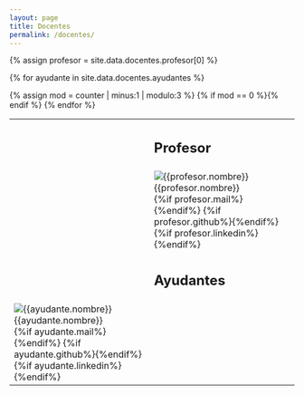 ```yaml
---
layout: page
title: Docentes
permalink: /docentes/
---
```


<table class="table table-borderless text-center">

  <tr>
    <td class="col-md-4"></td>
    <td class="col-md-4">
      <h2 class="hidden-xxs">Profesor</h2>
    </td>
    <td class="col-md-4"></td>
  </tr>

  <tr>
    <td></td>
    {% assign profesor = site.data.docentes.profesor[0] %}
    <td>
        <div class='docente'>
          <img src="{{site.baseurl}}{{profesor.foto}}" title="{{profesor.nombre}}" alt="{{profesor.nombre}}" class="center-block img-rounded img-responsive docente-imagen" />
          <span class="hidden-xxs">{{profesor.nombre}}</span>
          <div class="docente-social">
            {%if profesor.mail%}<a href="mailto:{{profesor.mail}}" class="btn-social btn-outline social-link"><i class="fa fa-fw fa-envelope"></i></a>{%endif%}
            {%if profesor.github%}<a href="https://github.com/{{profesor.github}}" class="btn-social btn-outline social-link"><i class="fa fa-fw fa-github"></i></a>{%endif%}
            {%if profesor.linkedin%}<a href="https://www.linkedin.com/in/{{profesor.linkedin}}" class="btn-social btn-outline social-link"><i class="fa fa-fw fa-linkedin"></i></a>{%endif%}
          </div>
        </div>
    </td>
    <td></td>
  </tr>
  
  <tr>
    <td></td>
    <td>
      <h2 class="hidden-xxs">Ayudantes</h2>
    </td>
    <td></td>
  </tr>
  
{% for ayudante in site.data.docentes.ayudantes %}
    <p hidden>{% increment counter %}</p>
    {% assign mod = counter | minus:1 | modulo:3 %}
    {% if mod == 0 %}<tr>{% endif %}
    <td>
      <div class='docente'>
        <img src="{{site.baseurl}}{{ayudante.foto}}" title="{{ayudante.nombre}}" alt="{{ayudante.nombre}}" class="center-block img-rounded img-responsive docente-imagen" />
        <span class="hidden-xxs">{{ayudante.nombre}}</span>
        <div class="docente-social">
          {%if ayudante.mail%}<a href="mailto:{{ayudante.mail}}" class="btn-social btn-outline social-link"><i class="fa fa-fw fa-envelope"></i></a>{%endif%}
          {%if ayudante.github%}<a href="https://github.com/{{ayudante.github}}" class="btn-social btn-outline social-link"><i class="fa fa-fw fa-github"></i></a>{%endif%}
          {%if ayudante.linkedin%}<a href="https://www.linkedin.com/in/{{ayudante.linkedin}}" class="btn-social btn-outline social-link"><i class="fa fa-fw fa-linkedin"></i></a>{%endif%}
        </div>
      </div>
    </td>
{% endfor %}
